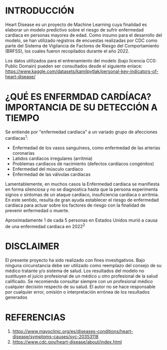 # INTRODUCCIÓN
Heart Disease es un proyecto de Machine Learning cuya finalidad es elaborar un modelo predictivo sobre el riesgo de sufrir enfermedad cardíaca en personas mayores de edad. Como insumo para el desarrollo del modelo, se han utilizado registros de encuestas realizadas por CDC como parte del Sistema de Vigilancia de Factores de Riesgo del Comportamiento (BRFSS), los cuales fueron recopilados durante el año 2022.

Los datos utilizados para el entrenamiento del modelo (bajo licencia CC0: Public Domain) pueden ser consultados desde el siguiente enlace: 
https://www.kaggle.com/datasets/kamilpytlak/personal-key-indicators-of-heart-disease/ 

# ¿QUÉ ES ENFERMDAD CARDÍACA? IMPORTANCIA DE SU DETECCIÓN A TIEMPO
Se entiende por "enfermedad cardíaca" a un variado grupo de afecciones cardíacas<sup>1</sup>:
- Enfermedad de los vasos sanguíneos, como enfermedad de las arterias coronarias
- Latidos cardíacos irregulares (arritmia)
- Problemas cardíacos de nacimiento (defectos cardíacos congénitos)
- Enfermedad del músculo cardíaco
- Enfermedad de las válvulas cardíacas

Lamentablemente, en muchos casos la Enfermedad cardíaca se manifiesta en forma silenciosa y no se diagnostica hasta que la persona experimenta signos o síntomas de un ataque cardíaco, insuficiencia cardíaca o arritmia. En este sentido, resulta de gran ayuda establecer el riesgo de enfermedad cardíaca para actuar sobre los factores de riesgo con la finalidad de prevenir enfermedad o muerte.

Aproximadamente 1 de cada 5 personas en Estados Unidos murió a causa de una enfermedad cardíaca en 2022<sup>2</sup>


# DISCLAIMER
El presente proyecto ha sido realizado con fines investigativos. Bajo ninguna circunstancia debe ser utilizado como reemplazo del consejo de su médico tratante y/o sistema de salud. Los resultados del modelo no sustituyen el juicio profesional de un médico u otro profesional de la salud calificado. Se recomienda consultar siempre con un profesional médico cualquier decisión respecto de su salud. El autor no se hace responsable por cualquier error, omisión o interpretación errónea de los resultados generados

# REFERENCIAS
1. https://www.mayoclinic.org/es/diseases-conditions/heart-disease/symptoms-causes/syc-20353118
2. https://www.cdc.gov/heart-disease/about/index.html
